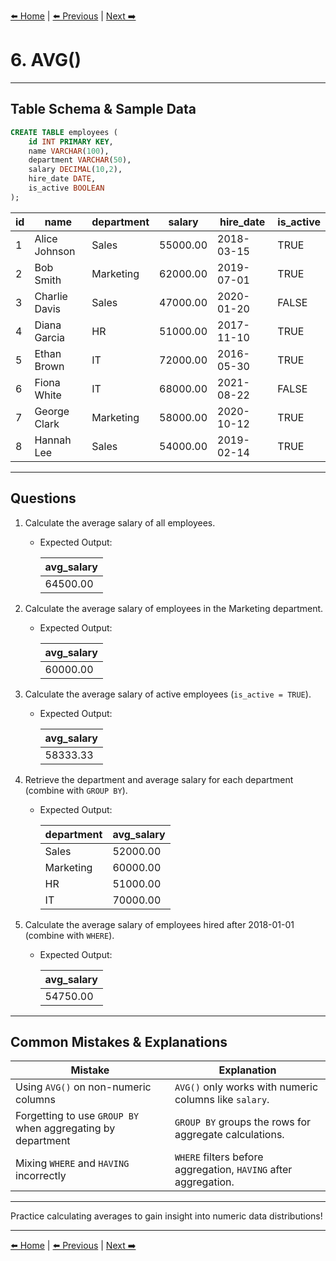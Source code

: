 [⬅️ Home](README.md) | [⬅️ Previous](05-sum.md) | [Next ➡️](07-aliases.md)

# 6. AVG()

---

## Table Schema & Sample Data

```sql
CREATE TABLE employees (
    id INT PRIMARY KEY,
    name VARCHAR(100),
    department VARCHAR(50),
    salary DECIMAL(10,2),
    hire_date DATE,
    is_active BOOLEAN
);
```

| id | name          | department | salary   | hire\_date | is\_active |
| -- | ------------- | ---------- | -------- | ---------- | ---------- |
| 1  | Alice Johnson | Sales      | 55000.00 | 2018-03-15 | TRUE       |
| 2  | Bob Smith     | Marketing  | 62000.00 | 2019-07-01 | TRUE       |
| 3  | Charlie Davis | Sales      | 47000.00 | 2020-01-20 | FALSE      |
| 4  | Diana Garcia  | HR         | 51000.00 | 2017-11-10 | TRUE       |
| 5  | Ethan Brown   | IT         | 72000.00 | 2016-05-30 | TRUE       |
| 6  | Fiona White   | IT         | 68000.00 | 2021-08-22 | FALSE      |
| 7  | George Clark  | Marketing  | 58000.00 | 2020-10-12 | TRUE       |
| 8  | Hannah Lee    | Sales      | 54000.00 | 2019-02-14 | TRUE       |

---

## Questions

1. Calculate the average salary of all employees.

   * Expected Output:

     | avg\_salary |
     | ----------- |
     | 64500.00    |

2. Calculate the average salary of employees in the Marketing department.

   * Expected Output:

     | avg\_salary |
     | ----------- |
     | 60000.00    |

3. Calculate the average salary of active employees (`is_active = TRUE`).

   * Expected Output:

     | avg\_salary |
     | ----------- |
     | 58333.33    |

4. Retrieve the department and average salary for each department (combine with `GROUP BY`).

   * Expected Output:

     | department | avg\_salary |
     | ---------- | ----------- |
     | Sales      | 52000.00    |
     | Marketing  | 60000.00    |
     | HR         | 51000.00    |
     | IT         | 70000.00    |

5. Calculate the average salary of employees hired after 2018-01-01 (combine with `WHERE`).

   * Expected Output:

     | avg\_salary |
     | ----------- |
     | 54750.00    |

---

## Common Mistakes & Explanations

| Mistake                                                     | Explanation                                                     |
| ----------------------------------------------------------- | --------------------------------------------------------------- |
| Using `AVG()` on non-numeric columns                        | `AVG()` only works with numeric columns like `salary`.          |
| Forgetting to use `GROUP BY` when aggregating by department | `GROUP BY` groups the rows for aggregate calculations.          |
| Mixing `WHERE` and `HAVING` incorrectly                     | `WHERE` filters before aggregation, `HAVING` after aggregation. |

---

Practice calculating averages to gain insight into numeric data distributions!

---

[⬅️ Home](README.md) | [⬅️ Previous](05-sum.md) | [Next ➡️](07-aliases.md)
